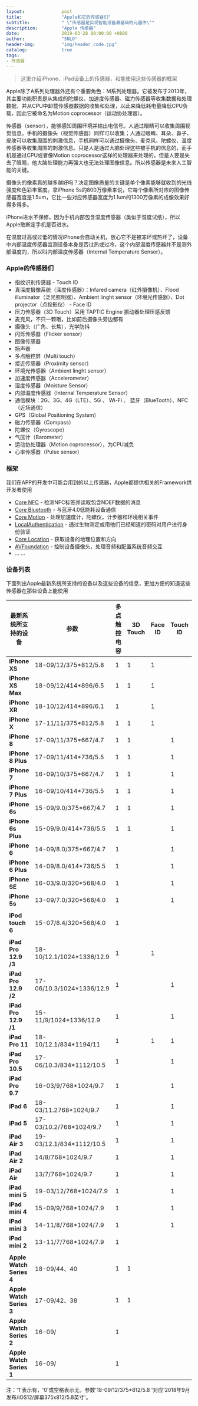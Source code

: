 ```yaml
---
layout:              post
title:               "Apple和它的传感器们"
subtitle:            " \"传感器是实现智能设备最基础的元器件\""
description:	     "Apple 传感器"
date:                2019-03-28 00:00:00 +0800
author:              "SNLO"
header-img:          "img/header_code.jpg"
catalog:             true
tags:
- 传感器
---
```


> 这里介绍iPhone、iPad设备上的传感器，和能使用这些传感器的框架

Apple除了A系列处理器外还有个重要角色：M系列处理器。它被发布于2013年，其主要功能职责是从集成的陀螺仪、加速度传感器、磁力传感器等收集数据和处理数据，并从CPU中卸载传感器数据的收集和处理，以此来降低耗电量降低CPU负载，因此它被命名为Motion coprocessor（运动协处理器）。

传感器（sensor），能够感知周围环境并输出电信号。人通过眼睛可以收集周围视觉信息，手机的摄像头（视觉传感器）同样可以收集；人通过眼睛、耳朵、鼻子、皮肤可以收集周围的刺激信息，手机同样可以通过摄像头、麦克风、陀螺仪、温度传感器等收集周围的刺激信息。只是人是通过大脑处理这些被手机的信息的，而手机是通过CPU或者像Motion coprocessor这样的处理器来处理的。但是人要是失去了眼睛，他大脑处理能力再强大也无法处理图像信息。所以传感器是未来人工智能的关键。

摄像头的像素真的越多越好吗？决定图像质量的关键是单个像素能够就收到的光线强度和色彩丰富度。拿iPhone 5s的800万像素来说，它每个像素所对应的图像传感器宽度是1.5um，它比一些对应传感器宽度为1.1um的1300万像素的成像效果好得多得多。

iPhone进水不保修，因为手机内部包含湿度传感器（类似于湿度试纸），所以Apple敢断定手机是否进水。

在温度过高或过低的情况iPhone会自动关机，放心它不是被冻坏或热坏了，设备中内部温度传感器监测设备本身是否过热或过冷，这个内部温度传感器并不是测外部温度的，所以叫内部温度传感器（Internal Temperature Sensor）。

### Apple的传感器们

- 指纹识别传感器 - Touch ID 
- 真深度摄像系统（深度传感器）：Infared camera（红外摄像机）、Flood illuminator（泛光照明器）、Ambient linght sensor（环境光传感器）、Dot projector（点投影仪） - Face ID
- 压力传感器（3D Touch）采用 TAPTIC Engine 振动器处理压感反馈
- 麦克风，不只一颗哦，比如前后摄像头旁边都有
- 摄像头（广角、长焦），光学防抖
- 闪烁传感器（Flicker sensor）
- 图像传感器
- 扬声器
- 多点触控屏（Multi touch）
- 接近传感器（Proximity sensor）
- 环境光传感器（Ambient linght sensor）
- 加速度传感器（Accelerometer）
- 湿度传感器（Moisture Sensor）
- 内部温度传感器（Internal Temperature Sensor）
- 通信模块：2G、3G、4G（LTE）、5G 、 Wi-Fi 、 蓝牙（BlueTooth）、NFC（近场通信）
- GPS（Global Positioning System）
- 磁力传感器（Compass）
- 陀螺仪（Gyroscope）
- 气压计（Barometer）
- 运动协处理器（Motion coprocessor），为CPU减负
- 心率传感器（Pulse sensor）

### 框架

我们在APP的开发中可能会用到的以上传感器，Apple都提供相关的Framework供开发者使用

- <a href= "https://developer.apple.com/documentation/corenfc" target="_blank">Core NFC</a> - 检测NFC标签并读取包含NDEF数据的消息
- <a href= "https://developer.apple.com/documentation/corebluetooth" target="_blank">Core Bluetooth</a> - 与蓝牙4.0低能耗设备通信
- <a href= "https://developer.apple.com/documentation/coremotion" target="_blank">Core Motion</a> - 处理加速度计，陀螺仪，计步器和环境相关事件
- <a href= "https://developer.apple.com/documentation/localauthentication" target="_blank">LocalAuthentication</a> - 通过生物测定或用他们已经知道的密码对用户进行身份验证
- <a href= "https://developer.apple.com/documentation/corelocation" target="_blank">Core Location</a> - 获取设备的地理位置和方向
- <a href= "https://developer.apple.com/documentation/avfoundation" target="_blank">AVFoundation</a> - 控制设备摄像头，处理音频和配置系统音频交互
- … … 

### 设备列表

下面列出Apple最新系统所支持的设备以及这些设备的信息，更加方便的知道这些传感器在那些设备上能使用

| **最新系统所支持的设备** | 参数                      | **多点触控** **电容** | **3D Touch** | **Face ID** | **Touch ID** | **三轴** **陀螺仪** | **加速度感应器** | **近距离** **感应器** | **环境光感应器** | **气压计** | **磁力传感器** | **蓝牙** | **NFC** |
| ------------------------ | ------------------------- | --------------------- | ------------ | ----------- | ------------ | ------------------- | ---------------- | --------------------- | ---------------- | ---------- | -------------- | -------- | ------- |
| **iPhone XS**            | 18-09/12/375*812/5.8      | 1                     | 1            | 1           |              | 1                   | 1                | 1                     | 1                | 1          | 1              | 5.0      | 1       |
| **iPhone XS Max**        | 18-09/12/414*896/6.5      | 1                     | 1            | 1           |              | 1                   | 1                | 1                     | 1                | 1          | 1              | 5.0      | 1       |
| **iPhone XR**            | 18-10/12/414*896/6.1      | 1                     |              | 1           |              | 1                   | 1                | 1                     | 1                | 1          | 1              | 5.0      | 1       |
| **iPhone X**             | 17-11/11/375*812/5.8      | 1                     | 1            | 1           |              | 1                   | 1                | 1                     | 1                | 1          | 1              | 5.0      | 1       |
| **iPhone 8**             | 17-09/11/375*667/4.7      | 1                     | 1            |             | 1            | 1                   | 1                | 1                     | 1                | 1          | 1              | 5.0      | 1       |
| **iPhone 8 Plus**        | 17-09/11/414*736/5.5      | 1                     | 1            |             | 1            | 1                   | 1                | 1                     | 1                | 1          | 1              | 5.0      | 1       |
| **iPhone 7**             | 16-09/10/375*667/4.7      | 1                     | 1            |             | 1            | 1                   | 1                | 1                     | 1                | 1          | 1              | 4.2      | 1       |
| **iPhone 7 Plus**        | 16-09/10/414*736/5.5      | 1                     | 1            |             | 1            | 1                   | 1                | 1                     | 1                | 1          | 1              | 4.2      | 1       |
| **iPhone 6s**            | 15-09/9.0/375*667/4.7     | 1                     | 1            |             | 1            | 1                   | 1                | 1                     | 1                | 1          | 1              | 4.2      | 1       |
| **iPhone 6s Plus**       | 15-09/9.0/414*736/5.5     | 1                     | 1            |             | 1            | 1                   | 1                | 1                     | 1                | 1          | 1              | 4.2      | 1       |
| **iPhone 6**             | 14-09/8.0/375*667/4.7     | 1                     |              |             | 1            | 1                   | 1                | 1                     | 1                | 1          | 1              | 4.0      | 1       |
| **iPhone 6 Plus**        | 14-09/8.0/414*736/5.5     | 1                     |              |             | 1            | 1                   | 1                | 1                     | 1                | 1          | 1              | 4.0      | 1       |
| **iPhone SE**            | 16-03/9.0/320*568/4.0     | 1                     |              |             | 1            | 1                   | 1                | 1                     | 1                | 1          | 1              | 4.2      | 1       |
| **iPhone 5s**            | 13-09/7.0/320*568/4.0     | 1                     |              |             | 1            | 1                   | 1                | 1                     | 1                | 1          | 1              | 4.0      |         |
|                          |                           |                       |              |             |              |                     |                  |                       |                  |            |                |          |         |
| **iPod touch 6**         | 15-07/8.4/320*568/4.0     | 1                     |              |             |              | 1                   | 1                |                       |                  |            |                | 4.1      |         |
|                          |                           |                       |              |             |              |                     |                  |                       |                  |            |                |          |         |
| **iPad Pro 12.9 /3**     | 18-10/12.1/1024*1336/12.9 | 1                     |              | 1           |              | 1                   | 1                | 1                     | 1                |            | 1              | 5.0      |         |
| **iPad Pro 12.9 /2**     | 17-06/10.3/1024*1336/12.9 | 1                     |              |             | 1            | 1                   | 1                | 1                     | 1                |            | 1              | 4.2      |         |
| **iPad Pro 12.9 /1**     | 15-11/9/1024*1336/12.9    | 1                     |              |             | 1            | 1                   | 1                | 1                     | 1                |            | 1              | 4.2      |         |
| **iPad Pro 11**          | 18-10/12.1/834*1194/11    | 1                     |              | 1           | 1            | 1                   | 1                | 1                     | 1                |            | 1              | 5.0      |         |
| **iPad Pro 10.5**        | 17-06/10.3/834*1112/10.5  | 1                     |              |             | 1            | 1                   | 1                | 1                     | 1                |            | 1              | 4.2      |         |
| **iPad Pro 9.7**         | 16-03/9/768*1024/9.7      | 1                     |              |             | 1            | 1                   | 1                | 1                     | 1                |            | 1              | 4.2      |         |
| **iPad 6**               | 18-03/11.2768*1024/9.7    | 1                     |              |             | 1            | 1                   | 1                | 1                     | 1                | 1          |                | 4.2      |         |
| **iPad 5**               | 17-03/10.2/768*1024/9.7   | 1                     |              |             | 1            | 1                   | 1                | 1                     | 1                | 1          |                | 4.2      |         |
| **iPad Air 3**           | 19-03/12.1/834*1112/10.5  | 1                     |              |             | 1            | 1                   | 1                |                       | 1                |            |                | 5.0      |         |
| **iPad Air 2**           | 14/8/768*1024/9.7         | 1                     |              |             | 1            | 1                   | 1                |                       | 1                |            |                | 4.0      |         |
| **iPad Air**             | 13/7/768*1024/9.7         | 1                     |              |             | 1            | 1                   | 1                |                       | 1                |            |                | 4.0      |         |
| **iPad mini 5**          | 19-03/12/768*1024/7.9     | 1                     |              |             | 1            | 1                   | 1                |                       | 1                |            |                | 5.0      |         |
| **iPad mini 4**          | 15-09/9/768*1024/7.9      | 1                     |              |             | 1            | 1                   | 1                |                       | 1                |            |                | 4.2      |         |
| **iPad mini 3**          | 14-11/8/768*1024/7.9      | 1                     |              |             | 1            | 1                   | 1                |                       | 1                |            |                | 4.0      |         |
| **iPad mini 2**          | 13-11/7/768*1024/7.9      | 1                     |              |             |              | 1                   | 1                |                       | 1                |            |                | 4.0      |         |
|                          |                           |                       |              |             |              |                     |                  |                       |                  |            |                |          |         |
| **Apple Watch Series 4** | 18-09/44、40              | 1                     | 1            |             |              | 1                   | 1                |                       | 1                | 1          |                | 5.0      |         |
| **Apple Watch Series 3** | 17-09/42、38              | 1                     | 1            |             |              | 1                   | 1                |                       | 1                | 1          |                | 4.2      |         |
| **Apple Watch Series 2** | 16-09/                    | 1                     |              |             |              | 1                   | 1                |                       | 1                |            |                | 4.0      |         |
| **Apple Watch Series 1** | 16-09/                    | 1                     |              |             |              | 1                   | 1                |                       | 1                |            |                | 4.0      |         |

注：'1'表示有，'0'或空格表示无，参数'18-09/12/375*812/5.8 '对应'2018年9月发布/iOS12/屏幕375x812/5.8英寸'。



​	

